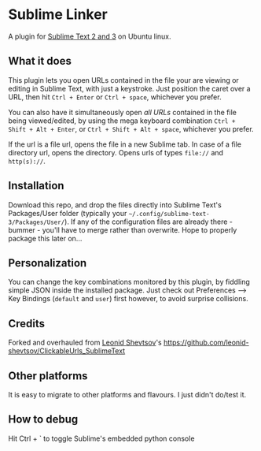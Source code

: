 # Sublime Linker

A plugin for [Sublime Text 2 and 3](http://sublimetext.com) on Ubuntu linux.

## What it does
This plugin lets you open URLs contained in the file your are viewing or editing in Sublime Text, with just a keystroke. Just position the caret over a URL, then hit `Ctrl + Enter` or `Ctrl + space`, whichever you prefer. 

You can also have it simultaneously open _all URLs_ contained in the file being viewed/edited, by using the mega keyboard combination `Ctrl + Shift + Alt + Enter`, or `Ctrl + Shift + Alt + space`, whichever you prefer.

If the url is a file url, opens the file in a new Sublime tab. In case of a file directory url, opens the directory.
Opens urls of types `file://` and `http(s)://`. 

## Installation

Download this repo, and drop the files directly into Sublime Text's Packages/User folder (typically your `~/.config/sublime-text-3/Packages/User/`). If any of the configuration files are already there - bummer - you'll have to merge rather than overwrite. Hope to properly package this later on... 

## Personalization

You can change the key combinations monitored by this plugin, by fiddling simple JSON inside the installed package. Just check out Preferences --> Key Bindings (`default` and `user`) first however, to avoid surprise collisions.

## Credits

Forked and overhauled from [Leonid Shevtsov](http://leonid.shevtsov.me)'s https://github.com/leonid-shevtsov/ClickableUrls_SublimeText

## Other platforms

It is easy to migrate to other platforms and flavours. I just didn't do/test it.

## How to debug
Hit Ctrl + ` to toggle Sublime's embedded python console

